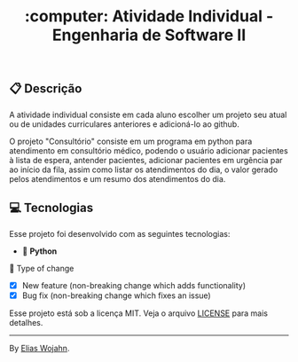 <h1 align="center">
  :computer: Atividade Individual - Engenharia de Software II
</h1>
<br>

## :clipboard: Descrição

A atividade individual consiste em cada aluno escolher um projeto seu atual ou de unidades curriculares anteriores e adicioná-lo ao github.

O projeto "Consultório" consiste em um programa em python para atendimento em consultório médico, podendo o usuário adicionar pacientes à lista de espera, antender pacientes, adicionar pacientes em urgência par ao início da fila, assim como listar os atendimentos do dia, o valor gerado pelos atendimentos e um resumo dos atendimentos do dia.

## 💻 Tecnologias

Esse projeto foi desenvolvido com as seguintes tecnologias:
- :snake: **Python**

:memo: Type of change

- [x] New feature (non-breaking change which adds functionality)
- [x] Bug fix (non-breaking change which fixes an issue)

Esse projeto está sob a licença MIT. Veja o arquivo [LICENSE](LICENSE.md) para mais detalhes.

---
By [Elias Wojahn](https://github.com/eli-wojahn).
